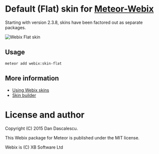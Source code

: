 # Default (Flat) skin for [Meteor-Webix](https://atmospherejs.com/webix/webix)

Starting with version 2.3.8, skins have been factored out as separate packages.

![Webix Flat skin](http://docs.webix.com/media/desktop/skins/flat_skin.png)


## Usage

    meteor add webix:skin-flat
    
    
## More information

* [Using Webix skins](http://docs.webix.com/desktop__skins.html)
* [Skin builder](http://webix.com/skin-builder/)


# License and author

Copyright (C) 2015 Dan Dascalescu.

This Webix package for Meteor is published under the MIT license.

Webix is (C) XB Software Ltd
